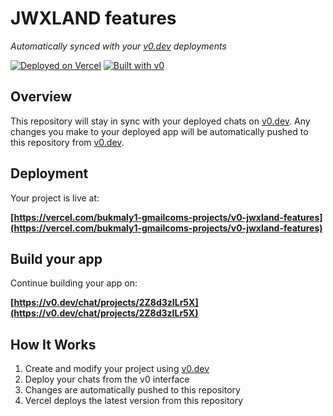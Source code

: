 # JWXLAND features

*Automatically synced with your [v0.dev](https://v0.dev) deployments*

[![Deployed on Vercel](https://img.shields.io/badge/Deployed%20on-Vercel-black?style=for-the-badge&logo=vercel)](https://vercel.com/bukmaly1-gmailcoms-projects/v0-jwxland-features)
[![Built with v0](https://img.shields.io/badge/Built%20with-v0.dev-black?style=for-the-badge)](https://v0.dev/chat/projects/2Z8d3zILr5X)

## Overview

This repository will stay in sync with your deployed chats on [v0.dev](https://v0.dev).
Any changes you make to your deployed app will be automatically pushed to this repository from [v0.dev](https://v0.dev).

## Deployment

Your project is live at:

**[https://vercel.com/bukmaly1-gmailcoms-projects/v0-jwxland-features](https://vercel.com/bukmaly1-gmailcoms-projects/v0-jwxland-features)**

## Build your app

Continue building your app on:

**[https://v0.dev/chat/projects/2Z8d3zILr5X](https://v0.dev/chat/projects/2Z8d3zILr5X)**

## How It Works

1. Create and modify your project using [v0.dev](https://v0.dev)
2. Deploy your chats from the v0 interface
3. Changes are automatically pushed to this repository
4. Vercel deploys the latest version from this repository